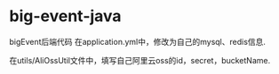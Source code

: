 # big-event-java
bigEvent后端代码
在application.yml中，修改为自己的mysql、redis信息.

在utils/AliOssUtil文件中，填写自己阿里云oss的id，secret，bucketName.


